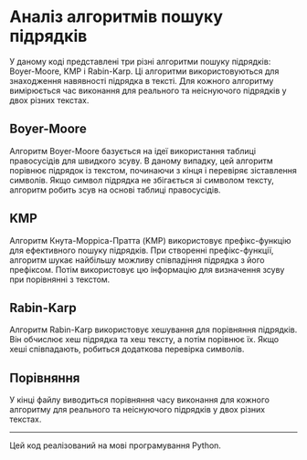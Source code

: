 # Аналіз алгоритмів пошуку підрядків

У даному коді представлені три різні алгоритми пошуку підрядків: Boyer-Moore, KMP і Rabin-Karp. Ці алгоритми використовуються для знаходження навявності підрядка в тексті. Для кожного алгоритму вимірюється час виконання для реального та неіснуючого підрядків у двох різних текстах.

## Boyer-Moore

Алгоритм Boyer-Moore базується на ідеї використання таблиці правосусідів для швидкого зсуву. В даному випадку, цей алгоритм порівнює підрядок із текстом, починаючи з кінця і перевіряє зіставлення символів. Якщо символ підрядка не збігається зі символом тексту, алгоритм робить зсув на основі таблиці правосусідів.

## KMP

Алгоритм Кнута-Морріса-Пратта (KMP) використовує префікс-функцію для ефективного пошуку підрядків. При створенні префікс-функції, алгоритм шукає найбільшу можливу співпадіння підрядка з його префіксом. Потім використовує цю інформацію для визначення зсуву при порівнянні з текстом.

## Rabin-Karp

Алгоритм Rabin-Karp використовує хешування для порівняння підрядків. Він обчислює хеш підрядка та хеш тексту, а потім порівнює їх. Якщо хеші співпадають, робиться додаткова перевірка символів.

## Порівняння

У кінці файлу виводиться порівняння часу виконання для кожного алгоритму для реального та неіснуючого підрядків у двох різних текстах.

---

Цей код реалізований на мові програмування Python.
